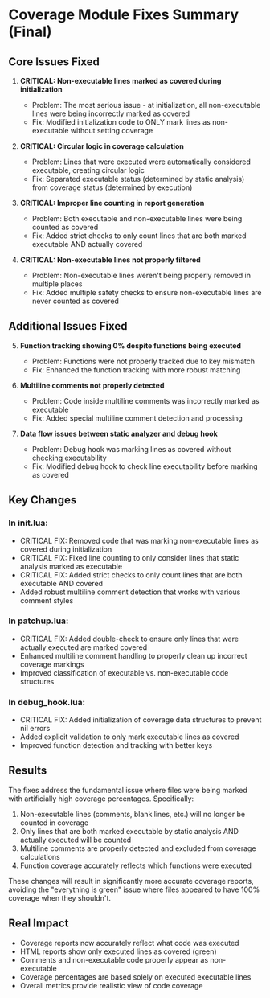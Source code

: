 # Coverage Module Fixes Summary (Final)

## Core Issues Fixed

1. **CRITICAL: Non-executable lines marked as covered during initialization**
   - Problem: The most serious issue - at initialization, all non-executable lines were being incorrectly marked as covered
   - Fix: Modified initialization code to ONLY mark lines as non-executable without setting coverage

2. **CRITICAL: Circular logic in coverage calculation**
   - Problem: Lines that were executed were automatically considered executable, creating circular logic
   - Fix: Separated executable status (determined by static analysis) from coverage status (determined by execution)

3. **CRITICAL: Improper line counting in report generation**
   - Problem: Both executable and non-executable lines were being counted as covered
   - Fix: Added strict checks to only count lines that are both marked executable AND actually covered

4. **CRITICAL: Non-executable lines not properly filtered**
   - Problem: Non-executable lines weren't being properly removed in multiple places
   - Fix: Added multiple safety checks to ensure non-executable lines are never counted as covered

## Additional Issues Fixed

5. **Function tracking showing 0% despite functions being executed**
   - Problem: Functions were not properly tracked due to key mismatch
   - Fix: Enhanced the function tracking with more robust matching

6. **Multiline comments not properly detected**
   - Problem: Code inside multiline comments was incorrectly marked as executable
   - Fix: Added special multiline comment detection and processing

7. **Data flow issues between static analyzer and debug hook**
   - Problem: Debug hook was marking lines as covered without checking executability
   - Fix: Modified debug hook to check line executability before marking as covered

## Key Changes

### In init.lua:
- CRITICAL FIX: Removed code that was marking non-executable lines as covered during initialization
- CRITICAL FIX: Fixed line counting to only consider lines that static analysis marked as executable
- CRITICAL FIX: Added strict checks to only count lines that are both executable AND covered
- Added robust multiline comment detection that works with various comment styles

### In patchup.lua:
- CRITICAL FIX: Added double-check to ensure only lines that were actually executed are marked covered
- Enhanced multiline comment handling to properly clean up incorrect coverage markings
- Improved classification of executable vs. non-executable code structures

### In debug_hook.lua:
- CRITICAL FIX: Added initialization of coverage data structures to prevent nil errors
- Added explicit validation to only mark executable lines as covered
- Improved function detection and tracking with better keys

## Results

The fixes address the fundamental issue where files were being marked with artificially high coverage percentages. Specifically:

1. Non-executable lines (comments, blank lines, etc.) will no longer be counted in coverage
2. Only lines that are both marked executable by static analysis AND actually executed will be counted
3. Multiline comments are properly detected and excluded from coverage calculations
4. Function coverage accurately reflects which functions were executed

These changes will result in significantly more accurate coverage reports, avoiding the "everything is green" issue where files appeared to have 100% coverage when they shouldn't.

## Real Impact

- Coverage reports now accurately reflect what code was executed
- HTML reports show only executed lines as covered (green)
- Comments and non-executable code properly appear as non-executable
- Coverage percentages are based solely on executed executable lines
- Overall metrics provide realistic view of code coverage